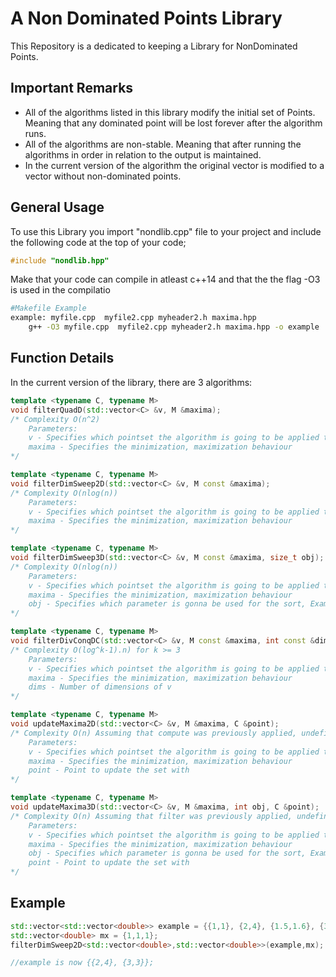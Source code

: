 # A Non Dominated Points Library

This Repository is a dedicated to keeping a Library for NonDominated Points.

## Important Remarks

* All of the algorithms listed in this library modify the initial set of Points. Meaning that any dominated point will be lost forever after the algorithm runs.
* All of the algorithms are non-stable. Meaning that after running the algorithms in order in relation to the output is maintained.
* In the current version of the algorithm the original vector is modified to a vector without non-dominated points.

## General Usage

To use this Library you import "nondlib.cpp" file to your project and include the following code at the top of your code;

```cpp
#include "nondlib.hpp"
```

Make that your code can compile in atleast c++14 and that the the flag -O3 is used in the compilatio

```bash
#Makefile Example
example: myfile.cpp  myfile2.cpp myheader2.h maxima.hpp
    g++ -O3 myfile.cpp  myfile2.cpp myheader2.h maxima.hpp -o example

```

## Function Details

In the current version of the library, there are 3 algorithms:

```cpp
template <typename C, typename M>
void filterQuadD(std::vector<C> &v, M &maxima);
/* Complexity O(n^2)
    Parameters:
    v - Specifies which pointset the algorithm is going to be applied to 
    maxima - Specifies the minimization, maximization behaviour
*/

template <typename C, typename M>
void filterDimSweep2D(std::vector<C> &v, M const &maxima);
/* Complexity O(nlog(n))
    Parameters:
    v - Specifies which pointset the algorithm is going to be applied to 
    maxima - Specifies the minimization, maximization behaviour
*/

template <typename C, typename M>
void filterDimSweep3D(std::vector<C> &v, M const &maxima, size_t obj);
/* Complexity O(nlog(n))
    Parameters:
    v - Specifies which pointset the algorithm is going to be applied to 
    maxima - Specifies the minimization, maximization behaviour
    obj - Specifies which parameter is gonna be used for the sort, Example: 0, would sort in x, and use y and z to solve a 2d problem to find the nonDominated Points
*/

template <typename C, typename M>
void filterDivConqDC(std::vector<C> &v, M const &maxima, int const &dims);
/* Complexity O(log^k-1).n) for k >= 3 
    Parameters:
    v - Specifies which pointset the algorithm is going to be applied to 
    maxima - Specifies the minimization, maximization behaviour
    dims - Number of dimensions of v
*/

template <typename C, typename M>
void updateMaxima2D(std::vector<C> &v, M &maxima, C &point);
/* Complexity O(n) Assuming that compute was previously applied, undefined behavior otherwise
    Parameters:
    v - Specifies which pointset the algorithm is going to be applied to 
    maxima - Specifies the minimization, maximization behaviour
    point - Point to update the set with
*/

template <typename C, typename M>
void updateMaxima3D(std::vector<C> &v, M &maxima, int obj, C &point);
/* Complexity O(n) Assuming that filter was previously applied, undefined behavior otherwise
    Parameters:
    v - Specifies which pointset the algorithm is going to be applied to 
    maxima - Specifies the minimization, maximization behaviour
    obj - Specifies which parameter is gonna be used for the sort, Example: 0, would sort in x, and use y and z to solve a 2d problem to find the nonDominated Points
    point - Point to update the set with
*/
```

## Example

```cpp
std::vector<std::vector<double>> example = {{1,1}, {2,4}, {1.5,1.6}, {3,2}, {3,3}};
std::vector<double> mx = {1,1,1};
filterDimSweep2D<std::vector<double>,std::vector<double>>(example,mx);

//example is now {{2,4}, {3,3}};
```